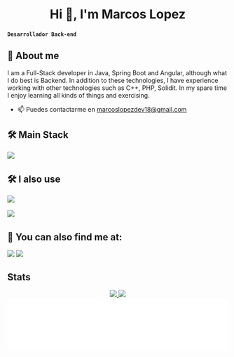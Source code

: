 <h1 align="center">Hi 👋, I'm Marcos Lopez</h1>

**`Desarrollador Back-end`**
## 🚀 About me
I am a Full-Stack developer in Java, Spring Boot and Angular, although what I do best is Backend. In addition to these technologies, I have experience working with other technologies such as C++, PHP, Solidit. In my spare time I enjoy learning all kinds of things and exercising.

- 📫 Puedes contactarme en <a href="mailto:marcoslopezdev18@gmail.com">marcoslopezdev18@gmail.com</a>

## 🛠 Main Stack
<p user-select="none" align="left">
   <a href="#" rel="noreferrer"> <img src="https://skillicons.dev/icons?i=spring,angular,ts,java,mysql,maven"/> </a>
</p>

## 🛠 I also use
<p align="left"> 
   <a href="#" rel="noreferrer"> <img src="https://skillicons.dev/icons?i=kafka,tailwind,html,css,php,hibernate,js,cpp,py,solidity"/> </a>
</p>
<p align="left"> 
   <a href="#" rel="noreferrer"> <img src="https://skillicons.dev/icons?i=linux,gcp,docker,git,postman,idea,vscode,figma"/> </a>
</p>

## 🔗 You can also find me at:

<div data-locale="es_ES" data-size="medium" data-theme="light" data-type="HORIZONTAL" data-vanity="marcos-lopez-dev" data-version="v1"> 
  <a href = https://es.stackoverflow.com/users/301174/marcos-lopez"><img src="https://img.shields.io/badge/-Stack_OverFlow-F48023?style=for-the-badge&logo=stackoverflow&logoColor=white" target="_blank"></a>
  <a href="https://ar.linkedin.com/in/marcos-lopez-dev?trk=profile-badge" target="_blank"><img src="https://img.shields.io/badge/-LinkedIn-%230077B5?style=for-the-badge&logo=linkedin&logoColor=white" target="_blank"></a> 

## Stats

<div align="center">
  <a href="https://github.com/MarcossIC">
  <img height="180em" src="https://github-readme-stats.vercel.app/api?username=marcossIC&show_icons=true&theme=gruvbox&include_all_commits=true&count_private=true&border_color=5c5c5c"/>
  <img height="180em" src="https://github-readme-stats.vercel.app/api/top-langs/?username=marcossIC&layout=compact&langs_count=7&theme=gruvbox&border_color=5c5c5c"/>
</div>

<img height="120" alt="Gracias por la visita" width="100%" src="https://raw.githubusercontent.com/MarcossIC/MarcossIC/2920ef0652b5e52e779dd9a6d974df7d2e450e0a/thxyw.svg" />
